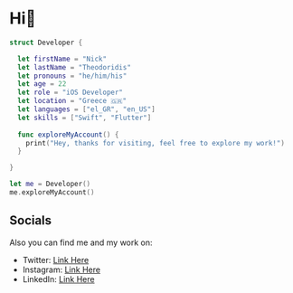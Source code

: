 # Hi👋


```swift
struct Developer {

  let firstName = "Nick"
  let lastName = "Theodoridis"
  let pronouns = "he/him/his"
  let age = 22
  let role = "iOS Developer"
  let location = "Greece 🇬🇷"
  let languages = ["el_GR", "en_US"]
  let skills = ["Swift", "Flutter"]
  
  func exploreMyAccount() {
    print("Hey, thanks for visiting, feel free to explore my work!")
  }

}

let me = Developer()
me.exploreMyAccount()
```

## Socials

Also you can find me and my work on:

- Twitter: [Link Here](https://twitter.com/nickiOSDev)
- Instagram: [Link Here](https://www.instagram.com/nickmadethisone/)
- LinkedIn: [Link Here](https://www.linkedin.com/in/nick-theodoridis-75097a266/)
